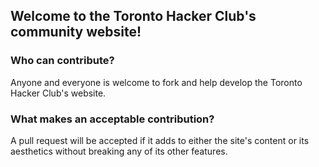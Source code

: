 ## Welcome to the Toronto Hacker Club's community website!

### Who can contribute?
Anyone and everyone is welcome to fork and help develop the Toronto Hacker Club's website.

### What makes an acceptable contribution?
A pull request will be accepted if it adds to either the site's content or its aesthetics without breaking any of its other features.
